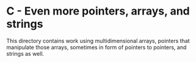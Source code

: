 # C - Even more pointers, arrays, and strings
This directory contains work using multidimensional arrays, pointers that manipulate those arrays, sometimes in form of pointers to pointers, and strings as well.
